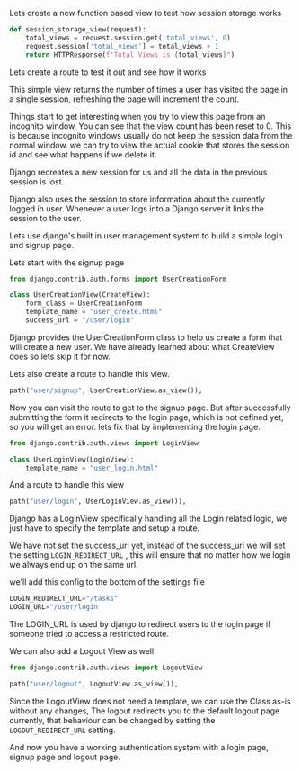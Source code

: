 Lets create a new function based view to test how session storage works

```python
def session_storage_view(request):
    total_views = request.session.get('total_views', 0)
    request.session['total_views'] = total_views + 1
    return HTTPResponse(f"Total Views is {total_views}")
```

Lets create a route to test it out and see how it works

This simple view returns the number of times a user has visited the page in a single session, refreshing the page will increment the count.

Things start to get interesting when you try to view this page from an incognito window, You can see that the view count has been reset to 0. This is because incognito windows usually do not keep the session data from the normal window. we can try to view the actual cookie that stores the session id and see what happens if we delete it.

Django recreates a new session for us and all the data in the previous session is lost.

Django also uses the session to store information about the currently logged in user. Whenever a user logs into a Django server it links the session to the user.

Lets use django's built in user management system to build a simple login and signup page.

Lets start with the signup page

```python
from django.contrib.auth.forms import UserCreationForm

class UserCreationView(CreateView):
    form_class = UserCreationForm
    template_name = "user_create.html"
    success_url = "/user/login"
```

Django provides the UserCreationForm class to help us create a form that will create a new user. We have already learned about what CreateView does so lets skip it for now.

Lets also create a route to handle this view.

```python
path("user/signup", UserCreationView.as_view()),
```

Now you can visit the route to get to the signup page. But after successfully submitting the form it redirects to the login page, which is not defined yet, so you will get an error. lets fix that by implementing the login page.

```python
from django.contrib.auth.views import LoginView

class UserLoginView(LoginView):
    template_name = "user_login.html"
```

And a route to handle this view

```python
path("user/login", UserLoginView.as_view()),
```

Django has a LoginView specifically handling all the Login related logic, we just have to specify the template and setup a route.

We have not set the success_url yet, instead of the success_url we will set the setting `LOGIN_REDIRECT_URL` , this will ensure that no matter how we login we always end up on the same url.

we'll add this config to the bottom of the settings file

```python
LOGIN_REDIRECT_URL="/tasks"
LOGIN_URL="/user/login
```

The LOGIN_URL is used by django to redirect users to the login page if someone tried to access a restricted route.

We can also add a Logout View as well

```python
from django.contrib.auth.views import LogoutView

path("user/logout", LogoutView.as_view()),
```

Since the LogoutView does not need a template, we can use the Class as-is without any changes, The logout redirects you to the default logout page currently, that behaviour can be changed by setting the `LOGOUT_REDIRECT_URL` setting.

And now you have a working authentication system with a login page, signup page and logout page.
